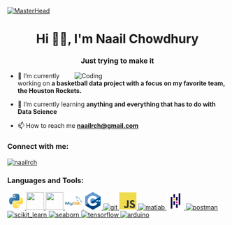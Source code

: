 [![MasterHead](https://cdn.wallpapersafari.com/82/97/mg0byD.jpg)](https://naailrch.io)
<h1 align="center">Hi 👋🏽, I'm Naail Chowdhury</h1>
<h3 align="center">Just trying to make it</h3>
<img align="right" alt="Coding" width="350" src="https://i.pinimg.com/originals/aa/d4/b4/aad4b4ff5ae0413ec69ebf6af0516e2e.gif">


- 🔭 I’m currently working on **a basketball data project with a focus on my favorite team, the Houston Rockets.**

- 🌱 I’m currently learning **anything and everything that has to do with Data Science**

- 📫 How to reach me **naailrch@gmail.com**

<h3 align="left">Connect with me:</h3>
<p align="left">
<a href="https://linkedin.com/in/naailrch" target="blank"><img align="center" src="https://raw.githubusercontent.com/rahuldkjain/github-profile-readme-generator/master/src/images/icons/Social/linked-in-alt.svg" alt="naailrch" height="30" width="40" /></a>
</p>

<h3 align="left">Languages and Tools:</h3>
<p align="left"> <a href="https://www.python.org" target="_blank" rel="noreferrer"> <img src="https://raw.githubusercontent.com/devicons/devicon/master/icons/python/python-original.svg" alt="python" width="40" height="40"/> </a> <a href="https://www.mulesoft.com/" target="_blank" rel="noreferrer"> <img src="https://play-lh.googleusercontent.com/nCEwCLwfvKmvRNhfX-30OqjwkrCq3LUDhDdC14wQVV8sAhUthoZ9nuouLB1lPnHPkg" width="40" height="40"/>  </a> <a href="https://www.salesforce.com/" target="_blank" rel="noreferrer"> <img src="https://c1.sfdcstatic.com/content/dam/sfdc-docs/www/logos/logo-salesforce.svg" width="40" height="40"/>  </a> <a href="https://www.mysql.com/" target="_blank" rel="noreferrer"> <img src="https://raw.githubusercontent.com/devicons/devicon/master/icons/mysql/mysql-original-wordmark.svg" alt="mysql" width="40" height="40"/> </a> <a href="https://cplusplus.com/" target="_blank" rel="noreferrer"> <img src="https://raw.githubusercontent.com/devicons/devicon/master/icons/cplusplus/cplusplus-original.svg" alt="cplusplus" width="40" height="40"/> </a> <a href="https://git-scm.com/" target="_blank" rel="noreferrer"> <img src="https://www.vectorlogo.zone/logos/git-scm/git-scm-icon.svg" alt="git" width="40" height="40"/> </a> <a href="https://developer.mozilla.org/en-US/docs/Web/JavaScript" target="_blank" rel="noreferrer"> <img src="https://raw.githubusercontent.com/devicons/devicon/master/icons/javascript/javascript-original.svg" alt="javascript" width="40" height="40"/> </a> <a href="https://www.mathworks.com/" target="_blank" rel="noreferrer"> <img src="https://upload.wikimedia.org/wikipedia/commons/2/21/Matlab_Logo.png" alt="matlab" width="40" height="40"/> </a> <a href="https://pandas.pydata.org/" target="_blank" rel="noreferrer"> <img src="https://raw.githubusercontent.com/devicons/devicon/2ae2a900d2f041da66e950e4d48052658d850630/icons/pandas/pandas-original.svg" alt="pandas" width="40" height="40"/> </a> <a href="https://postman.com" target="_blank" rel="noreferrer"> <img src="https://www.vectorlogo.zone/logos/getpostman/getpostman-icon.svg" alt="postman" width="40" height="40"/> </a> <a href="https://scikit-learn.org/" target="_blank" rel="noreferrer"> <img src="https://upload.wikimedia.org/wikipedia/commons/0/05/Scikit_learn_logo_small.svg" alt="scikit_learn" width="40" height="40"/> </a> <a href="https://seaborn.pydata.org/" target="_blank" rel="noreferrer"> <img src="https://seaborn.pydata.org/_images/logo-mark-lightbg.svg" alt="seaborn" width="40" height="40"/> </a> <a href="https://www.tensorflow.org" target="_blank" rel="noreferrer"> <img src="https://www.vectorlogo.zone/logos/tensorflow/tensorflow-icon.svg" alt="tensorflow" width="40" height="40"/> </a> <a href="https://www.arduino.cc/" target="_blank" rel="noreferrer"/> <img src="https://cdn.worldvectorlogo.com/logos/arduino-1.svg" alt="arduino" width="40" height="40"/> </a> </p>

